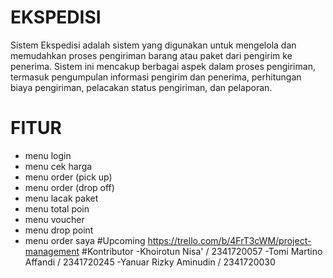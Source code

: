 # EKSPEDISI
Sistem Ekspedisi adalah sistem yang digunakan untuk mengelola dan memudahkan proses pengiriman barang atau paket dari pengirim ke penerima. Sistem ini mencakup berbagai aspek dalam proses pengiriman, termasuk pengumpulan informasi pengirim dan penerima, perhitungan biaya pengiriman, pelacakan status pengiriman, dan pelaporan.
# FITUR
- menu login 
- menu cek harga 
- menu order (pick up)  
- menu order (drop off) 
- menu lacak paket 
- menu total poin 
- menu voucher
- menu drop point
- menu order saya 
#Upcoming
https://trello.com/b/4FrT3cWM/project-management
#Kontributor
-Khoirotun Nisa' / 2341720057
-Tomi Martino Affandi / 2341720245
-Yanuar Rizky Aminudin / 2341720030
